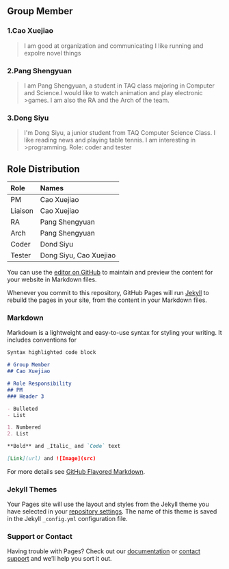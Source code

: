 
## Group Member
### 1.Cao Xuejiao
>I am good at organization and communicating 
>I like running and expolre novel things

### 2.Pang Shengyuan
>I am Pang Shengyuan, a student in TAQ class majoring in  Computer and Science.I would like to watch animation and play electronic >games. I am also the RA and the Arch of the team.

### 3.Dong Siyu
>I'm Dong Siyu, a junior student from TAQ Computer Science Class. I like reading news and playing table tennis. I am interesting in >programming.
>Role: coder and tester


## Role Distribution


| Role         | Names                  |
|:-------------|:-----------------------|
| PM           | Cao Xuejiao            |
| Liaison      | Cao Xuejiao            |
| RA           | Pang Shengyuan         |
| Arch         | Pang Shengyuan         |
| Coder        | Dond Siyu              |
| Tester       | Dong Siyu, Cao Xuejiao |



You can use the [editor on GitHub](https://github.com/She-xj/She-xj.github.io/edit/master/README.md) to maintain and preview the content for your website in Markdown files.

Whenever you commit to this repository, GitHub Pages will run [Jekyll](https://jekyllrb.com/) to rebuild the pages in your site, from the content in your Markdown files.

### Markdown

Markdown is a lightweight and easy-to-use syntax for styling your writing. It includes conventions for

```markdown
Syntax highlighted code block

# Group Member
## Cao Xuejiao

# Role Responsibility
## PM
### Header 3

- Bulleted
- List

1. Numbered
2. List

**Bold** and _Italic_ and `Code` text

[Link](url) and ![Image](src)
```

For more details see [GitHub Flavored Markdown](https://guides.github.com/features/mastering-markdown/).

### Jekyll Themes

Your Pages site will use the layout and styles from the Jekyll theme you have selected in your [repository settings](https://github.com/She-xj/She-xj.github.io/settings). The name of this theme is saved in the Jekyll `_config.yml` configuration file.

### Support or Contact

Having trouble with Pages? Check out our [documentation](https://help.github.com/categories/github-pages-basics/) or [contact support](https://github.com/contact) and we’ll help you sort it out.
